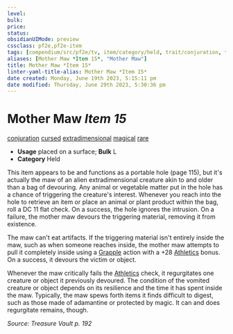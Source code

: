 ```yaml
---
level:
bulk:
price:
status:
obsidianUIMode: preview
cssclass: pf2e,pf2e-item
tags: [compendium/src/pf2e/tv, item/category/held, trait/conjuration, trait/cursed, trait/extradimensional, trait/magical, trait/rare]
aliases: [Mother Maw *Item 15*, "Mother Maw"]
title: Mother Maw *Item 15*
linter-yaml-title-alias: Mother Maw *Item 15*
date created: Monday, June 19th 2023, 5:15:11 pm
date modified: Thursday, June 29th 2023, 5:30:36 pm
---
```


# Mother Maw *Item 15*

[conjuration](rules/traits/conjuration.md) [cursed](rules/traits/cursed-gmg.md) [extradimensional](rules/traits/extradimensional.md) [magical](rules/traits/magical.md) [rare](rules/traits/rare.md)  

- **Usage** placed on a surface; **Bulk** L
- **Category** Held

This item appears to be and functions as a portable hole (page 115), but it's actually the maw of an alien extradimensional creature akin to and older than a bag of devouring. Any animal or vegetable matter put in the hole has a chance of triggering the creature's interest. Whenever you reach into the hole to retrieve an item or place an animal or plant product within the bag, roll a DC 11 flat check. On a success, the hole ignores the intrusion. On a failure, the mother maw devours the triggering material, removing it from existence.

The maw can't eat artifacts. If the triggering material isn't entirely inside the maw, such as when someone reaches inside, the mother maw attempts to pull it completely inside using a [Grapple](rules/actions/grapple.md) action with a +28 [Athletics](compendium/skills.md#Athletics) bonus. On a success, it devours the victim or object.

Whenever the maw critically fails the [Athletics](compendium/skills.md#Athletics) check, it regurgitates one creature or object it previously devoured. The condition of the vomited creature or object depends on its resilience and the time it has spent inside the maw. Typically, the maw spews forth items it finds difficult to digest, such as those made of adamantine or protected by magic. It can and does regurgitate remains, though.

*Source: Treasure Vault p. 192*
